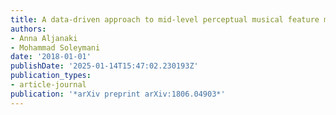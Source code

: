 ```yaml
---
title: A data-driven approach to mid-level perceptual musical feature modeling
authors:
- Anna Aljanaki
- Mohammad Soleymani
date: '2018-01-01'
publishDate: '2025-01-14T15:47:02.230193Z'
publication_types:
- article-journal
publication: '*arXiv preprint arXiv:1806.04903*'
---
```

